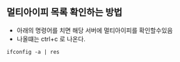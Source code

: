 ## 멀티아이피 목록 확인하는 방법

- 아래의 명령어를 치면 해당 서버에 멀티아이피를 확인할수있음 
- 나올떄는 ctrl+c 로 나온다.
~~~
ifconfig -a | res
~~~